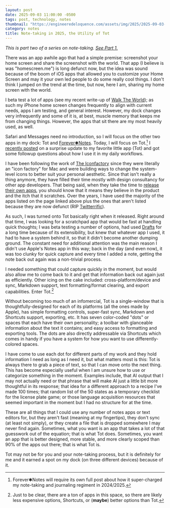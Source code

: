 ```yaml
---
layout: post
date: 2025-09-03 11:00:00 -0500
tags: post, technology, notes
thumbnail: "https://engineeredeloquence.com/assets/img/2025/2025-09-03-note-taking-tot.jpg"
category: notes
title: Note-taking in 2025, the Utility of Tot
--- 
```


*This is part two of a series on note-taking. [See Part 1.](https://engineeredeloquence.com/2025/08/notetaking-2025)* 

There was an app awhile ago that had a simple premise: screenshot your home screen and share the screenshot with the world. That app (I believe is was "homescreen.me") is long defunct now, but the idea was sound because of the boom of iOS apps that allowed you to customize your Home Screen and may it your own led people to do some really cool things. I don't think I jumped on the trend at the time, but now, here I am, sharing my home screen with the world.

I beta test a lot of apps (see my recent write-up of [Walk The World](https://engineeredeloquence.com/2025/08/walk-the-world)); as such my iPhone home screen changes frequently to align with current needs, apps I am testing, and general interest. However, my dock changes very infrequently and some of it is, at best, muscle memory that keeps me from changing things. However, the apps that sit there are my most heavily used, as well.

Safari and Messages need no introduction, so I will focus on the other two apps in my dock: Tot and [Forever✱Notes](https://www.myforevernotes.com). Today, I will focus on Tot.[^1] I [recently posted](https://engineeredeloquence.com/2025/08/tot-surprise) on a surprise update to my favorite little app (Tot) and got some followup questions about how I use it in my daily workflows.

I have been following the work of [The Iconfactory](https://iconfactory.com) since they were literally an "icon factory" for Mac and were building ways to change the system-level icons to better suit your personal aesthetic. Since that isn't really a thing anymore, they have filled their time mostly with design consultancy for other app developers. That being said, when they take the time to [release their own apps](https://apps.iconfactory.com), you should know that it means they believe in the product and the itch that it scratches. Over the years, I have used the majority of the apps listed on the page linked above plus the ones that aren't listed because they are now defunct (RIP [Twitterrific](https://en.wikipedia.org/wiki/Twitterrific)).

As such, I was turned onto Tot basically right when it released. Right around that time, I was looking for a scratchpad app that would be fast at handling quick thoughts; I was beta testing a number of options, had used [Drafts](https://getdrafts.com) for a long time because of its extensibility, but knew that whatever app I used, it had to have a system behind it, so that it didn't become another dumping ground. The constant need for additional attention was the main reason I didn't use Apple's Notes app in this way; back in the day (and even now), it was too clunky for quick capture and every time I added a note, getting the note back out again was a non-trivial process.

I needed something that could capture quickly in the moment, but would also allow me to come back to it and get that information back out again just as efficiently. Other icing on the cake included: cross-platform/device and sync, Markdown support, text formatting/format clearing, and export capabilities. Enter Tot.[^2]

Without becoming too much of an infomercial, Tot is a single-window that is thoughtfully-designed for each of its platforms (all the ones made by Apple), has simple formatting controls, super-fast sync, Markdown and Shortcuts support, exporting, etc. It has seven color-coded "dots" or spaces that each have their own personality; a toolbar with glanceable information about the text it contains; and easy access to formatting and exporting tools. The dots are also directly addressable via Shortcuts which comes in handy if you have a system for how you want to use differently-colored spaces.

I have come to use each dot for different parts of my work and they hold information I need as long as I need it, but what matters most is this: Tot is always there to grab a piece of text, so that I can move onto the next thing. This has become especially useful when I am unsure how to use or categorize something in the moment. Examples include, that AI output that I may not actually need or that phrase that will make AI just a little bit more thoughtful in its response; that idea for a different approach to a recipe I've made 100 times; that random list of the 50 states as a temporary checklist for the license plate game; or those language acquisition resources that seemed important in the moment but I had no structure for at the time.

These are all things that I could use any number of notes apps or text editors for, but they aren't fast (meaning at my fingertips), they don't sync (at least not simply), or they create a file that is dropped somewhere I may never find again. Sometimes, what you want is an app that takes a lot of that guesswork out of the equation; that is what Tot does. Sometimes, you want an app that is better designed, more stable, and more clearly scoped than 90% of the apps out there; that is what Tot is.

Tot may not be for you and your note-taking process, but it is definitely for me and it earned a spot on my dock (on three different devices) because of it.

[^1]: Forever✱Notes will require its own full post about how it super-charged my note-taking and journaling regiment in 2024/2025.
[^2]: Just to be clear, there are a ton of apps in this space, so there are likely less expensive options, Shortcuts, or (**maybe**) better options than Tot.